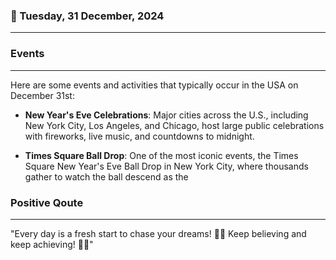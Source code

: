 ### 📅 Tuesday, 31 December, 2024
------
### Events
------
Here are some events and activities that typically occur in the USA on December 31st:

- **New Year's Eve Celebrations**: Major cities across the U.S., including New York City, Los Angeles, and Chicago, host large public celebrations with fireworks, live music, and countdowns to midnight.
  
- **Times Square Ball Drop**: One of the most iconic events, the Times Square New Year's Eve Ball Drop in New York City, where thousands gather to watch the ball descend as the
### Positive Qoute
------
"Every day is a fresh start to chase your dreams! 🌟✨ Keep believing and keep achieving! 💪🚀"
